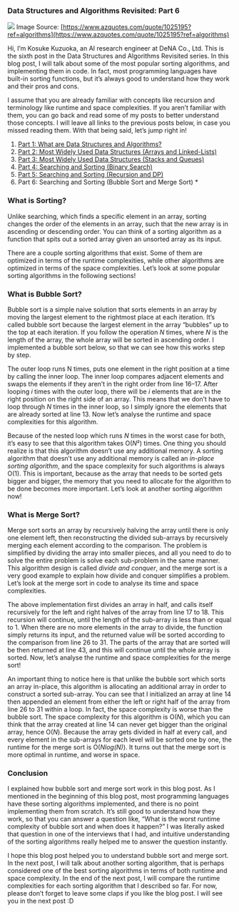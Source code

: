 ### Data Structures and Algorithms Revisited: Part 6

![](https://cdn-images-1.medium.com/max/1600/0*Ef-UsHDbg90SEmeN.jpg)
<span class="figcaption_hack">Image Source:
[https://www.azquotes.com/quote/1025195?ref=algorithms](https://www.azquotes.com/quote/1025195?ref=algorithms)</span>

Hi, I’m Kosuke Kuzuoka, an AI research engineer at DeNA Co., Ltd. This is the
sixth post in the Data Structures and Algorithms Revisited series. In this blog
post, I will talk about some of the most popular sorting algorithms, and
implementing them in code. In fact, most programming languages have built-in
sorting functions, but it’s always good to understand how they work and their
pros and cons.

I assume that you are already familiar with concepts like recursion and
terminology like runtime and space complexities. If you aren’t familiar with
them, you can go back and read some of my posts to better understand those
concepts. I will leave all links to the previous posts below, in case you missed
reading them. With that being said, let’s jump right in!

1.  [Part 1: What are Data Structures and
Algorithms?](https://medium.com/@kousukekuzuoka/data-structure-and-algorithms-revisited-part-1-bffbcea48762)
1.  [Part 2: Most Widely Used Data Structures (Arrays and
Linked-Lists)](https://medium.com/@kousukekuzuoka/data-structure-and-algorithms-revisited-part-2-96b42a58ecde)
1.  [Part 3: Most Widely Used Data Structures (Stacks and
Queues)](https://medium.com/@kousukekuzuoka/data-structures-and-algorithms-revisited-part3-f9cc5534afcf)
1.  [Part 4: Searching and Sorting (Binary
Search)](https://medium.com/@kousukekuzuoka/data-structures-and-algorithms-revisited-part-4-e5576e1f53f3)
1.  [Part 5: Searching and Sorting (Recursion and
DP)](https://medium.com/@kousukekuzuoka/data-structures-and-algorithms-revisited-part-5-d71dcb256c18)
1.  Part 6: Searching and Sorting (Bubble Sort and Merge Sort) *

### What is Sorting?

Unlike searching, which finds a specific element in an array, sorting changes
the order of the elements in an array, such that the new array is in ascending
or descending order. You can think of a sorting algorithm as a function that
spits out a sorted array given an unsorted array as its input.

There are a couple sorting algorithms that exist. Some of them are optimized in
terms of the runtime complexities, while other algorithms are optimized in terms
of the space complexities. Let’s look at some popular sorting algorithms in the
following sections!

### What is Bubble Sort?

Bubble sort is a simple naive solution that sorts elements in an array by moving
the largest element to the rightmost place at each iteration. It’s called bubble
sort because the largest element in the array “bubbles” up to the top at each
iteration. If you follow the operation *N* times, where *N* is the length of the
array, the whole array will be sorted in ascending order. I implemented a bubble
sort below, so that we can see how this works step by step.

The outer loop runs N times, puts one element in the right position at a time by
calling the inner loop. The inner loop compares adjacent elements and swaps the
elements if they aren’t in the right order from line 16–17. After looping *i*
times with the outer loop, there will be *i* elements that are in the right
position on the right side of an array. This means that we don’t have to loop
through *N* times in the inner loop, so I simply ignore the elements that are
already sorted at line 13. Now let’s analyse the runtime and space complexities
for this algorithm.

Because of the nested loop which runs *N* times in the worst case for both, it’s
easy to see that this algorithm takes O(*N*²) times. One thing you should
realize is that this algorithm doesn’t use any additional memory. A sorting
algorithm that doesn’t use any additional memory is called an *in-place sorting
algorithm*, and the space complexity for such algorithms is always O(1). This is
important, because as the array that needs to be sorted gets bigger and bigger,
the memory that you need to allocate for the algorithm to be done becomes more
important. Let’s look at another sorting algorithm now!

### What is Merge Sort?

Merge sort sorts an array by recursively halving the array until there is only
one element left, then reconstructing the divided sub-arrays by recursively
merging each element according to the comparison. The problem is simplified by
dividing the array into smaller pieces, and all you need to do to solve the
entire problem is solve each sub-problem in the same manner. This algorithm
design is called *divide and conquer*, and the merge sort is a very good example
to explain how divide and conquer simplifies a problem. Let’s look at the merge
sort in code to analyse its time and space complexities.

The above implementation first divides an array in half, and calls itself
recursively for the left and right halves of the array from line 17 to 18. This
recursion will continue, until the length of the sub-array is less than or equal
to 1. When there are no more elements in the array to divide, the function
simply returns its input, and the returned value will be sorted according to the
comparison from line 26 to 31. The parts of the array that are sorted will be
then returned at line 43, and this will continue until the whole array is
sorted. Now, let’s analyse the runtime and space complexities for the merge
sort!

An important thing to notice here is that unlike the bubble sort which sorts an
array in-place, this algorithm is allocating an additional array in order to
construct a sorted sub-array. You can see that I initialized an array at line 14
then appended an element from either the left or right half of the array from
line 26 to 31 within a loop. In fact, the space complexity is worse than the
bubble sort. The space complexity for this algorithm is O(*N*), which you can
think that the array created at line 14 can never get bigger than the original
array, hence O(*N*). Because the array gets divided in half at every call, and
every element in the sub-arrays for each level will be sorted one by one, the
runtime for the merge sort is O(*Nlog(N)*). It turns out that the merge sort is
more optimal in runtime, and worse in space.

### Conclusion

I explained how bubble sort and merge sort work in this blog post. As I
mentioned in the beginning of this blog post, most programming languages have
these sorting algorithms implemented, and there is no point implementing them
from scratch. It’s still good to understand how they work, so that you can
answer a question like, “What is the worst runtime complexity of bubble sort and
when does it happen?” I was literally asked that question in one of the
interviews that I had, and intuitive understanding of the sorting algorithms
really helped me to answer the question instantly.

I hope this blog post helped you to understand bubble sort and merge sort. In
the next post, I will talk about another sorting algorithm, that is perhaps
considered one of the best sorting algorithms in terms of both runtime and space
complexity. In the end of the next post, I will compare the runtime complexities
for each sorting algorithm that I described so far. For now, please don’t forget
to leave some claps if you like the blog post. I will see you in the next post
:D

<br> 

